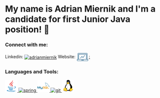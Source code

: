 # My name is Adrian Miernik and I'm a candidate for first Junior Java position! 👋

<h3 align="left">Connect with me:</h3>
<p align="left">
<a>Linkedin:</a>
<a href="https://www.linkedin.com/in/adrian-miernik/" target="blank"><img align="center" src="https://cdn.jsdelivr.net/npm/simple-icons@3.0.1/icons/linkedin.svg" alt="adrianmiernik" height="30" width="40" /></a>
<a>Website:</a>
<a href="https://adrianmiernik.com/" target="blank"><img align="center" src="https://github.com/AdrianMiernik/AdrianMiernik/blob/main/Logo.png" alt="adrianmiernik" height="30" width="40" />:</a>
</p>

<h3 align="left">Languages and Tools:</h3>
<p align="left"> 
   <a href="https://www.java.com" target="_blank"> <img src="https://raw.githubusercontent.com/devicons/devicon/master/icons/java/java-original.svg" alt="java" width="40" height="40"/> </a> 
  <a href="https://spring.io/" target="_blank"> <img src="https://www.vectorlogo.zone/logos/springio/springio-icon.svg" alt="spring" width="40" height="40"/> </a>
   <a href="https://www.mysql.com/" target="_blank"> <img src="https://raw.githubusercontent.com/devicons/devicon/master/icons/mysql/mysql-original-wordmark.svg" alt="mysql" width="40" height="40"/> </a> 
  <a href="https://git-scm.com/" target="_blank"> <img src="https://www.vectorlogo.zone/logos/git-scm/git-scm-icon.svg" alt="git" width="40" height="40"/> </a> 
  <a href="https://www.linux.org/" target="_blank"> <img src="https://raw.githubusercontent.com/devicons/devicon/master/icons/linux/linux-original.svg" alt="linux" width="40" height="40"/> </a> 
  </p>
